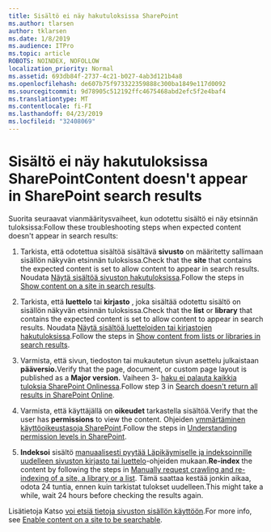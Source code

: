 ```yaml
---
title: Sisältö ei näy hakutuloksissa SharePoint
ms.author: tlarsen
author: tklarsen
ms.date: 1/8/2019
ms.audience: ITPro
ms.topic: article
ROBOTS: NOINDEX, NOFOLLOW
localization_priority: Normal
ms.assetid: 693db84f-2737-4c21-b027-4ab3d121b4a8
ms.openlocfilehash: de607b75f973322359888c300ba1849e117d0092
ms.sourcegitcommit: 9d78905c512192ffc4675468abd2efc5f2e4baf4
ms.translationtype: MT
ms.contentlocale: fi-FI
ms.lasthandoff: 04/23/2019
ms.locfileid: "32408069"
---
```

# <a name="content-doesnt-appear-in-sharepoint-search-results"></a><span data-ttu-id="2f556-102">Sisältö ei näy hakutuloksissa SharePoint</span><span class="sxs-lookup"><span data-stu-id="2f556-102">Content doesn't appear in SharePoint search results</span></span>

<span data-ttu-id="2f556-103">Suorita seuraavat vianmääritysvaiheet, kun odotettu sisältö ei näy etsinnän tuloksissa:</span><span class="sxs-lookup"><span data-stu-id="2f556-103">Follow these troubleshooting steps when expected content doesn't appear in search results:</span></span>
  
1. <span data-ttu-id="2f556-104">Tarkista, että odotettua sisältöä sisältävä **sivusto** on määritetty sallimaan sisällön näkyvän etsinnän tuloksissa.</span><span class="sxs-lookup"><span data-stu-id="2f556-104">Check that the **site** that contains the expected content is set to allow content to appear in search results.</span></span> <span data-ttu-id="2f556-105">Noudata [Näytä sisältöä sivuston hakutuloksissa](https://docs.microsoft.com/sharepoint/make-site-content-searchable#show-content-on-a-site-in-search-results).</span><span class="sxs-lookup"><span data-stu-id="2f556-105">Follow the steps in [Show content on a site in search results](https://docs.microsoft.com/sharepoint/make-site-content-searchable#show-content-on-a-site-in-search-results).</span></span>
    
2. <span data-ttu-id="2f556-106">Tarkista, että **luettelo** tai **kirjasto** , joka sisältää odotettu sisältö on sisällön näkyvän etsinnän tuloksissa.</span><span class="sxs-lookup"><span data-stu-id="2f556-106">Check that the **list** or **library** that contains the expected content is set to allow content to appear in search results.</span></span> <span data-ttu-id="2f556-107">Noudata [Näytä sisältöä luetteloiden tai kirjastojen hakutuloksissa](https://docs.microsoft.com/sharepoint/make-site-content-searchable#show-content-from-lists-or-libraries-in-search-results).</span><span class="sxs-lookup"><span data-stu-id="2f556-107">Follow the steps in [Show content from lists or libraries in search results](https://docs.microsoft.com/sharepoint/make-site-content-searchable#show-content-from-lists-or-libraries-in-search-results).</span></span> 
    
3. <span data-ttu-id="2f556-108">Varmista, että sivun, tiedoston tai mukautetun sivun asettelu julkaistaan **pääversio.**</span><span class="sxs-lookup"><span data-stu-id="2f556-108">Verify that the page, document, or custom page layout is published as a **Major version.**</span></span> <span data-ttu-id="2f556-109">Vaiheen 3- [haku ei palauta kaikkia tuloksia SharePoint Onlinessa](https://go.microsoft.com/fwlink/?linkid=874525).</span><span class="sxs-lookup"><span data-stu-id="2f556-109">Follow step 3 in [Search doesn't return all results in SharePoint Online](https://go.microsoft.com/fwlink/?linkid=874525).</span></span>
    
4. <span data-ttu-id="2f556-110">Varmista, että käyttäjällä on **oikeudet** tarkastella sisältöä.</span><span class="sxs-lookup"><span data-stu-id="2f556-110">Verify that the user has **permissions** to view the content.</span></span> <span data-ttu-id="2f556-111">Ohjeiden [ymmärtäminen käyttöoikeustasoja SharePoint](https://go.microsoft.com/fwlink/?linkid=867071).</span><span class="sxs-lookup"><span data-stu-id="2f556-111">Follow the steps in [Understanding permission levels in SharePoint](https://go.microsoft.com/fwlink/?linkid=867071).</span></span>
    
5. <span data-ttu-id="2f556-112">**Indeksoi** sisältö [manuaalisesti pyytää Läpikäymiselle ja indeksoinnille uudelleen sivuston kirjasto tai luettelo](https://docs.microsoft.com/sharepoint/crawl-site-content)-ohjeiden mukaan.</span><span class="sxs-lookup"><span data-stu-id="2f556-112">**Re-index** the content by following the steps in [Manually request crawling and re-indexing of a site, a library or a list](https://docs.microsoft.com/sharepoint/crawl-site-content).</span></span> <span data-ttu-id="2f556-113">Tämä saattaa kestää jonkin aikaa, odota 24 tuntia, ennen kuin tarkistat tulokset uudelleen.</span><span class="sxs-lookup"><span data-stu-id="2f556-113">This might take a while, wait 24 hours before checking the results again.</span></span>
    
<span data-ttu-id="2f556-114">Lisätietoja Katso [voi etsiä tietoja sivuston sisällön käyttöön](https://docs.microsoft.com/sharepoint/make-site-content-searchable).</span><span class="sxs-lookup"><span data-stu-id="2f556-114">For more info, see [Enable content on a site to be searchable](https://docs.microsoft.com/sharepoint/make-site-content-searchable).</span></span> 
  

